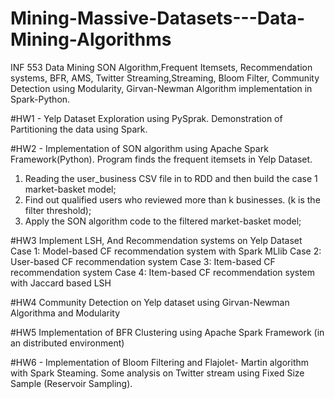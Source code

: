 # Mining-Massive-Datasets---Data-Mining-Algorithms
INF 553 Data Mining 
 SON Algorithm,Frequent Itemsets,  Recommendation systems, BFR, AMS, Twitter Streaming,Streaming, Bloom Filter, Community Detection using Modularity, Girvan-Newman Algorithm implementation in Spark-Python. 

#HW1 - Yelp Dataset Exploration using PySprak. Demonstration of Partitioning the data using Spark. 

#HW2 - Implementation of SON algorithm using Apache Spark Framework(Python). 
Program finds the frequent itemsets in Yelp Dataset. 
   1. Reading the user_business CSV file in to RDD and then build the case 1 market-basket model; 
   2. Find out qualified users who reviewed more than k businesses. (k is the filter threshold);
   3. Apply the SON algorithm code to the filtered market-basket model;
   
   
 #HW3 Implement LSH, And Recommendation systems on Yelp Dataset 
   Case 1: Model-based CF recommendation system with Spark MLlib 
   Case 2: User-based CF recommendation system
   Case 3: Item-based CF recommendation system 
   Case 4: Item-based CF recommendation system with Jaccard based LSH
   
   
  #HW4 Community Detection on Yelp dataset using Girvan-Newman Algorithma and Modularity 
  
  #HW5 Implementation of BFR Clustering using Apache Spark Framework (in an distributed environment)
  
  #HW6 -  Implementation of Bloom Filtering and Flajolet- Martin algorithm with Spark Steaming. Some analysis on Twitter stream using Fixed Size Sample (Reservoir Sampling).

